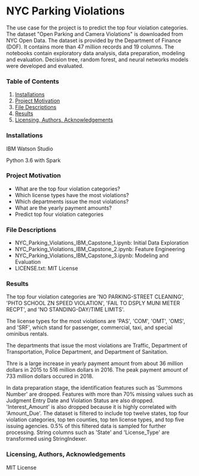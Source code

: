 # NYC Parking Violations
The use case for the project is to predict the top four violation categories. The dataset "Open Parking and Camera Violations" is downloaded from NYC Open Data. The dataset is provided by the Department of Finance (DOF). It contains more than 47 million records and 19 columns. The notebooks contain exploratory data analysis, data preparation, modeling and evaluation. Decision tree, random forest, and neural networks models were developed and evaluated. 
### Table of Contents
1. [Installations](#installations)
2. [Project Motivation](#project_motivation)
3. [File Descriptions](#file_descriptions)
4. [Results](#results)
5. [Licensing, Authors, Acknowledgements](#licensing)

### Installations<a name="installations"></a>
IBM Watson Studio

Python 3.6 with Spark

### Project Motivation<a name="project_motivation"></a>

- What are the top four violation categories?
- Which license types have the most violations?
- Which departments issue the most violations? 
- What are the yearly payment amounts? 
- Predict top four violation categories

### File Descriptions<a name="file_descriptions"></a>
- NYC_Parking_Violations_IBM_Capstone_1.ipynb: Initial Data Exploration
- NYC_Parking_Violations_IBM_Capstone_2.ipynb: Feature Engineering
- NYC_Parking_Violations_IBM_Capstone_3.ipynb: Modeling and Evaluation
- LICENSE.txt: MIT License

### Results<a name="results"></a>
The top four violation categories are 'NO PARKING-STREET CLEANING', 'PHTO SCHOOL ZN SPEED VIOLATION', 
'FAIL TO DSPLY MUNI METER RECPT', and 'NO STANDING-DAY/TIME LIMITS'.

The license types for the most violations are 'PAS', 'COM', 'OMT', 'OMS', and 'SRF', which stand for passenger, commercial, taxi, and special ominibus rentals.

The departments that issue the most violations are Traffic, Department of Transportation, Police Department, and Department of Sanitation. 

Thre is a large increase in yearly payment amount from about 36 million dollars in 2015 to 516 million dollars in 2016. The peak payment amount of 733 million dollars occured in 2018. 

In data preparation stage, the identification features such as 'Summons Number' are dropped. Features with more than 70% missing values such as Judgment Entry Date and Violation Status are also dropped. 'Interest_Amount' is also dropped because it is highly correlated with 'Amount_Due'. The dataset is filtered to include top twelve states, top four violation categories, top ten counties, top ten license types, and top five issuing agencies. 0.5% of this filtered data is sampled for further processing. String columns such as 'State' and 'License_Type' are transformed using StringIndexer. 


### Licensing, Authors, Acknowledgements<a name="licensing"></a>
MIT License









